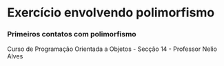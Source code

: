 # Exercício envolvendo polimorfismo

### Primeiros contatos com polimorfismo
Curso de Programação Orientada a Objetos - Secção 14 - Professor Nelio Alves
